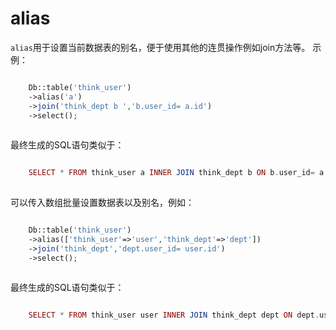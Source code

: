 # alias

`alias`用于设置当前数据表的别名，便于使用其他的连贯操作例如join方法等。
示例：
```php

    Db::table('think_user')
    ->alias('a')
    ->join('think_dept b ','b.user_id= a.id')
    ->select();
    

```
最终生成的SQL语句类似于：
```php

    SELECT * FROM think_user a INNER JOIN think_dept b ON b.user_id= a.id
    

```
可以传入数组批量设置数据表以及别名，例如：
```php

    Db::table('think_user')
    ->alias(['think_user'=>'user','think_dept'=>'dept'])
    ->join('think_dept','dept.user_id= user.id')
    ->select();
    

```
最终生成的SQL语句类似于：
```php

    SELECT * FROM think_user user INNER JOIN think_dept dept ON dept.user_id= user.id
    

```
